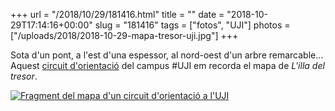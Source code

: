 +++
url = "/2018/10/29/181416.html"
title = ""
date = "2018-10-29T17:14:16+00:00"
slug = "181416"
tags = ["fotos", "UJI"]
photos = ["/uploads/2018/2018-10-29-mapa-tresor-uji.jpg"]
+++

Sota d'un pont, a l'est d'una espessor, al nord-oest d'un arbre remarcable… Aquest [circuit d'orientació](https://www.uji.es/serveis/se/ambits/instalacions/zonas/circuito_orientacion/) del campus #UJI em recorda el mapa de *L'illa del tresor*.

<a href="https://www.uji.es/serveis/se/ambits/instalacions/zonas/circuito_orientacion/"><img src="/uploads/2018/2018-10-29-mapa-tresor-uji.jpg" alt="Fragment del mapa d'un circuit d'orientació a l'UJI" /></a>
